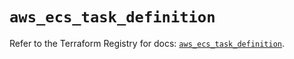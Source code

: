 # `aws_ecs_task_definition`

Refer to the Terraform Registry for docs: [`aws_ecs_task_definition`](https://registry.terraform.io/providers/hashicorp/aws/4.54.0/docs/resources/ecs_task_definition).
